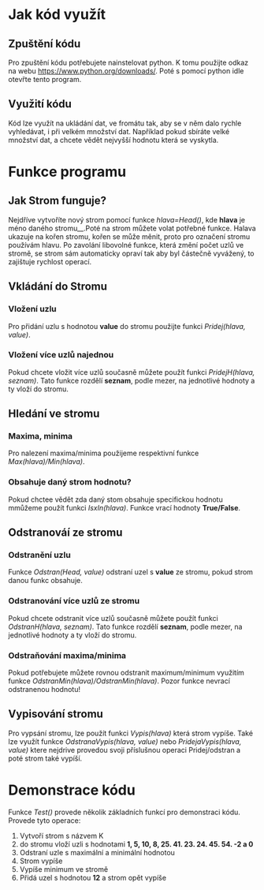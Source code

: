 # Jak kód využít
## Zpuštění kódu
Pro zpuštění kódu potřebujete nainstelovat python. K tomu použijte odkaz na webu https://www.python.org/downloads/. Poté s pomocí python idle otevřte tento program.
## Využití kódu
Kód lze využít na ukládání dat, ve fromátu tak, aby se v něm dalo rychle vyhledávat, i při velkém množství dat. 
Například pokud sbíráte velké množství dat, a chcete vědět nejvyšší hodnotu která se vyskytla.
# Funkce programu
## Jak Strom funguje?
Nejdříve vytvoříte nový strom pomocí funkce _hlava=Head()_, kde __hlava__ je méno daného stromu__.Poté na strom můžete volat potřebné funkce. Halava ukazuje na kořen stromu, kořen se může měnit, proto pro označení stromu používám hlavu. Po zavolání libovolné funkce, která změní počet uzlů ve stromě, se strom sám automaticky opraví tak aby byl částečně vyvážený, to zajištuje rychlost operací.
## Vkládání do Stromu
### Vložení uzlu
Pro přidání uzlu s hodnotou __value__ do stromu použijte funkci _Pridej(hlava, value)_. 
### Vložení více uzlů najednou
Pokud chcete vložit více uzlů současně můžete použít funkci _PridejH(hlava, seznam)_. Tato funkce rozdělí __seznam__, podle mezer, na jednotlivé hodnoty a ty vloží do stromu.
## Hledání ve stromu
### Maxima, minima
Pro nalezení maxima/minima použijeme respektivní funkce _Max(hlava)/Min(hlava)_.
### Obsahuje daný strom hodnotu?
Pokud chctee vědět zda daný stom obsahuje specifickou hodnotu mmůžeme použít funkci _IsxIn(hlava)_. Funkce vrací hodnoty __True/False__.
## Odstranováí ze stromu
### Odstranění uzlu
Funkce _Odstran(Head, value)_ odstraní uzel s __value__ ze stromu, pokud strom danou funkc obsahuje.
### Odstranování více uzlů ze stromu
Pokud chcete odstranit více uzlů současně můžete použít funkci _OdstranH(hlava, seznam)_. Tato funkce rozdělí __seznam__, podle mezer, na jednotlivé hodnoty a ty vloží do stromu.
### Odstraňování maxima/minima
Pokud potřebujete můžete rovnou odstranit maximum/minimum využitím funkce _OdstranMin(hlava)/OdstranMin(hlava)_. Pozor funkce nevrací odstranenou hodnotu!
## Vypisování stromu
Pro vypsání stromu, lze použít funkci _Vypis(hlava)_ která strom vypíše. Také lze využít funkce _OdstranaVypis(hlava, value)_ nebo _PridejaVypis(hlava, value)_ ktere nejdrive provedou svoji příslušnou operaci Pridej/odstran a poté strom také vypíší.
# Demonstrace kódu
Funkce _Test()_ provede několik základních funkcí pro demonstraci kódu. Provede tyto operace:
1. Vytvoří strom s názvem K
2. do stromu vloží uzli s hodnotami __1, 5, 10, 8, 25. 41. 23. 24. 45. 54. -2 a 0__
3. Odstraní uzle s maximální a minimální hodnotou
4. Strom vypíše
5. Vypíše minimum ve stromě
6. Přidá uzel s hodnotou __12__ a strom opět vypíše
